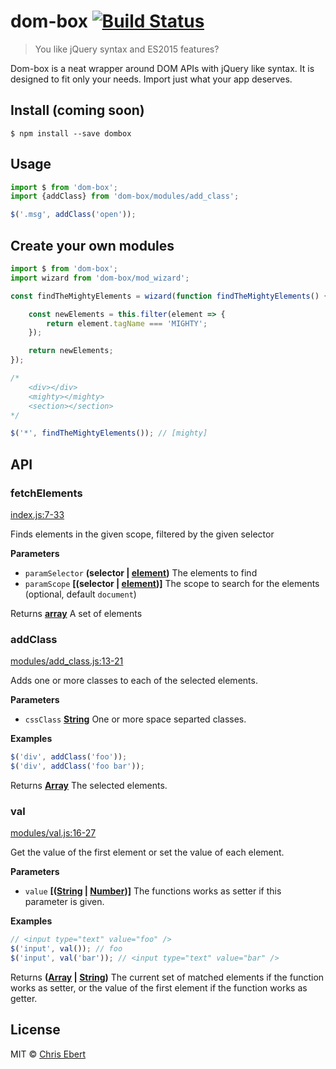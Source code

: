 # dom-box [![Build Status](https://travis-ci.org/ChrisEbert/dom-box.svg?branch=master)](https://travis-ci.org/ChrisEbert/dom-box)

> You like jQuery syntax and ES2015 features?

Dom-box is a neat wrapper around DOM APIs with jQuery like syntax. It is designed to fit only your needs. Import just what your app deserves.

## Install (coming soon)

    $ npm install --save dombox

## Usage

```js
import $ from 'dom-box';
import {addClass} from 'dom-box/modules/add_class';

$('.msg', addClass('open'));
```

## Create your own modules

```js
import $ from 'dom-box';
import wizard from 'dom-box/mod_wizard';

const findTheMightyElements = wizard(function findTheMightyElements() {

	const newElements = this.filter(element => {
		return element.tagName === 'MIGHTY';
	});

	return newElements;
});

/*
	<div></div>
	<mighty></mighty>
	<section></section>
*/

$('*', findTheMightyElements()); // [mighty]
```

## API

### fetchElements

[index.js:7-33](https://github.com/ChrisEbert/dom-box/blob/2faf33d8c0e6502dc6175c23d4050d91abdfd0da/index.js#L7-L33 "Source code on GitHub")

Finds elements in the given scope, filtered by the given selector

**Parameters**

-   `paramSelector` **(selector | [element](https://developer.mozilla.org/en-US/docs/Web/API/Element))** The elements to find
-   `paramScope` **\[(selector | [element](https://developer.mozilla.org/en-US/docs/Web/API/Element))]** The scope to search for the elements (optional, default `document`)

Returns **[array](https://developer.mozilla.org/en-US/docs/Web/JavaScript/Reference/Global_Objects/Array)** A set of elements

### addClass

[modules/add_class.js:13-21](https://github.com/ChrisEbert/dom-box/blob/2faf33d8c0e6502dc6175c23d4050d91abdfd0da/modules/add_class.js#L13-L21 "Source code on GitHub")

Adds one or more classes to each of the selected elements.

**Parameters**

-   `cssClass` **[String](https://developer.mozilla.org/en-US/docs/Web/JavaScript/Reference/Global_Objects/String)** One or more space separted classes.

**Examples**

```javascript
$('div', addClass('foo'));
$('div', addClass('foo bar'));
```

Returns **[Array](https://developer.mozilla.org/en-US/docs/Web/JavaScript/Reference/Global_Objects/Array)** The selected elements.

### val

[modules/val.js:16-27](https://github.com/ChrisEbert/dom-box/blob/2faf33d8c0e6502dc6175c23d4050d91abdfd0da/modules/val.js#L16-L27 "Source code on GitHub")

Get the value of the first element or set the value of each element.

**Parameters**

-   `value` **\[([String](https://developer.mozilla.org/en-US/docs/Web/JavaScript/Reference/Global_Objects/String) \| [Number](https://developer.mozilla.org/en-US/docs/Web/JavaScript/Reference/Global_Objects/Number))]** The functions works as setter if this parameter is given.

**Examples**

```javascript
// <input type="text" value="foo" />
$('input', val()); // foo
$('input', val('bar')); // <input type="text" value="bar" />
```

Returns **([Array](https://developer.mozilla.org/en-US/docs/Web/JavaScript/Reference/Global_Objects/Array) \| [String](https://developer.mozilla.org/en-US/docs/Web/JavaScript/Reference/Global_Objects/String))** The current set of matched elements if the function
                       works as setter, or the value of the first element if
                       the function works as getter.

## License

MIT © [Chris Ebert](https://github.com/ChrisEbert)
